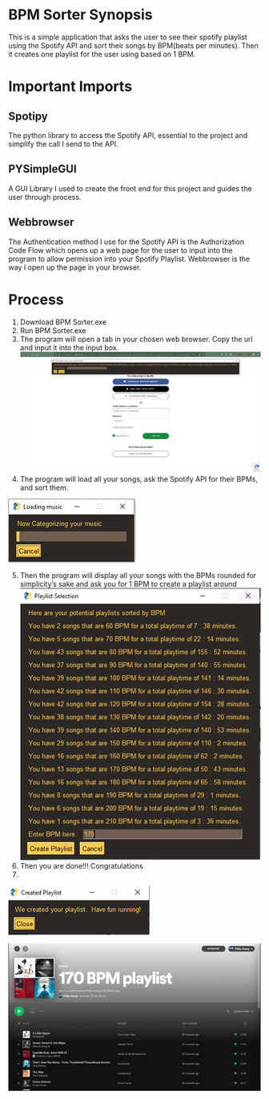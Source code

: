 # BPM Sorter Synopsis
This is a simple application that asks the user to see their spotify playlist using the 
Spotify API and sort their songs by BPM(beats per minutes).  Then it creates one playlist for the user using based on 1 BPM.

# Important Imports 
## Spotipy
The python library to access the Spotify API, essential to the project and simplify the call I
send to the API.
## PYSimpleGUI
A GUI Library I used to create the front end for this project and guides the user through process.
## Webbrowser
The Authentication method I use for the Spotify API is the Authorization Code Flow which opens 
up a web page for the user to input into the program to allow permission into your Spotify 
Playlist.  Webbrowser is the way I open up the page in 
your browser.
# Process
1. Download BPM Sorter.exe
2. Run BPM Sorter.exe
3. The program will open a tab in your chosen web browser.  Copy the url and input it into the input box.
![First Tutorial Image](https://github.com/PhilipHuang2/BPMSort2/blob/master/Images/Tutorial%201.PNG)
4. The program will load all your songs, ask the Spotify API for their BPMs, and sort them.

![Second Tutorial Image](https://github.com/PhilipHuang2/BPMSort2/blob/master/Images/Tutorial%202.PNG)

5. Then the program will display all your songs with the BPMs rounded for simplicity’s sake and ask you for 1 BPM to create a playlist around
![Third Tutorial Image](https://github.com/PhilipHuang2/BPMSort2/blob/master/Images/Tutorial%203.PNG)
6. Then you are done!!! Congratulations
7. 
![Fourth Tutorial Image](https://github.com/PhilipHuang2/BPMSort2/blob/master/Images/Tutorial%204.PNG)

![Fifth Tutorial Image](https://github.com/PhilipHuang2/BPMSort2/blob/master/Images/Tutorial%204.5.PNG)
